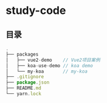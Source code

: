 # study-code

## 目录

``` js
.
├── packages
│   ├── vue2-demo    // Vue2项目案例
│   ├── koa-use-demo // koa demo
│   └── my-koa       // my-koa
├── .gitignore
├── package.json
├── README.md
└── yarn.lock
```
